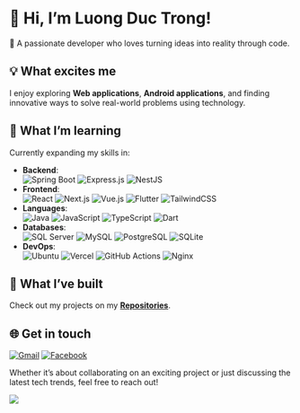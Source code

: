 # 👋 Hi, I’m **Luong Duc Trong**!

🌟 A passionate developer who loves turning ideas into reality through code.

## 💡 **What excites me**
I enjoy exploring **Web applications**, **Android applications**, and finding innovative ways to solve real-world problems using technology.

## 🌱 **What I’m learning**
Currently expanding my skills in:

- **Backend**:  
  ![Spring Boot](https://img.shields.io/badge/-Spring_Boot-6DB33F?logo=spring-boot&logoColor=white&style=flat) ![Express.js](https://img.shields.io/badge/-Express.js-000000?logo=express&logoColor=white&style=flat) ![NestJS](https://img.shields.io/badge/-NestJS-E0234E?logo=nestjs&logoColor=white&style=flat)
- **Frontend**:  
  ![React](https://img.shields.io/badge/-React-61DAFB?logo=react&logoColor=white&style=flat) ![Next.js](https://img.shields.io/badge/-Next.js-000000?logo=next.js&logoColor=white&style=flat) ![Vue.js](https://img.shields.io/badge/-Vue.js-4FC08D?logo=vue.js&logoColor=white&style=flat) ![Flutter](https://img.shields.io/badge/-Flutter-02569B?logo=flutter&logoColor=white&style=flat) ![TailwindCSS](https://img.shields.io/badge/Tailwind%20CSS-%2338B2AC.svg?logo=tailwind-css&logoColor=white)  
- **Languages**:  
  ![Java](https://img.shields.io/badge/-Java-007396?logo=java&logoColor=white&style=flat) ![JavaScript](https://img.shields.io/badge/-JavaScript-F7DF1E?logo=javascript&logoColor=white&style=flat) ![TypeScript](https://img.shields.io/badge/-TypeScript-3178C6?logo=typescript&logoColor=white&style=flat) ![Dart](https://img.shields.io/badge/-Dart-0175C2?logo=dart&logoColor=white&style=flat)
- **Databases**:  
  ![SQL Server](https://img.shields.io/badge/-SQL_Server-CC2927?logo=microsoft-sql-server&logoColor=white&style=flat) ![MySQL](https://img.shields.io/badge/-MySQL-4479A1?logo=mysql&logoColor=white&style=flat) ![PostgreSQL](https://img.shields.io/badge/-PostgreSQL-4169E1?logo=postgresql&logoColor=white&style=flat) ![SQLite](https://img.shields.io/badge/-SQLite-003B57?logo=sqlite&logoColor=white&style=flat)
- **DevOps**:  
  ![Ubuntu](https://img.shields.io/badge/-Ubuntu-E95420?logo=ubuntu&logoColor=white&style=flat) ![Vercel](https://img.shields.io/badge/-Vercel-000000?logo=vercel&logoColor=white&style=flat) ![GitHub Actions](https://img.shields.io/badge/-GitHub_Actions-2088FF?logo=github-actions&logoColor=white&style=flat) ![Nginx](https://img.shields.io/badge/-Nginx-009639?logo=nginx&logoColor=white&style=flat)  

## 🔭 **What I’ve built**
Check out my projects on my [**Repositories**](https://github.com/luongductrong?tab=repositories).

## 🌐 **Get in touch**

[![Gmail](https://img.shields.io/badge/Gmail-D14836?logo=gmail&logoColor=white)](mailto:luongductrong2004@gmail.com) [![Facebook](https://img.shields.io/badge/Facebook-%231877F2.svg?logo=Facebook&logoColor=white)](https://web.facebook.com/ltr.dtrly)

Whether it’s about collaborating on an exciting project or just discussing the latest tech trends, feel free to reach out!

[![](https://visitcount.itsvg.in/api?id=luongductrong&label=Profile%20Views&color=5&icon=2&pretty=true)](https://visitcount.itsvg.in)


<!---
luongductrong/luongductrong is a ✨ special ✨ repository because its `README.md` (this file) appears on your GitHub profile.
You can click the Preview link to take a look at your changes.
--->
